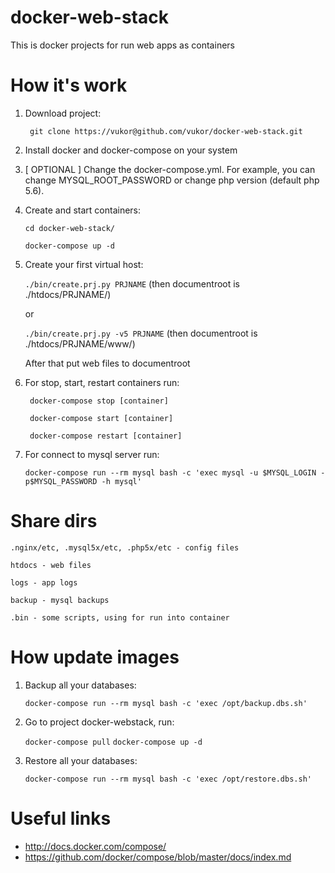 docker-web-stack
===========

This is docker projects for run web apps as containers

How it's work
===========

1. Download project:

    `` git clone https://vukor@github.com/vukor/docker-web-stack.git``

2. Install docker and docker-compose on your system

3. [ OPTIONAL ] Change the docker-compose.yml. For example, you can change MYSQL_ROOT_PASSWORD or change php version (default php 5.6).

4. Create and start containers:
    
    `` cd docker-web-stack/ ``

    `` docker-compose up -d ``

5. Create your first virtual host:

    `` ./bin/create.prj.py PRJNAME `` (then documentroot is ./htdocs/PRJNAME/)

	or

    `` ./bin/create.prj.py -v5 PRJNAME `` (then documentroot is ./htdocs/PRJNAME/www/)

    After that put web files to documentroot

6. For stop, start, restart containers run:
    
    `` docker-compose stop [container]``
    
    `` docker-compose start [container]``
    
    `` docker-compose restart [container]``

7. For connect to mysql server run:
    
    `` docker-compose run --rm mysql bash -c 'exec mysql -u $MYSQL_LOGIN -p$MYSQL_PASSWORD -h mysql' ``


Share dirs
===========

``.nginx/etc, .mysql5x/etc, .php5x/etc - config files``

``htdocs - web files``

``logs - app logs``

``backup - mysql backups``

``.bin - some scripts, using for run into container``


How update images
============

1. Backup all your databases:
 
    `` docker-compose run --rm mysql bash -c 'exec /opt/backup.dbs.sh' ``

2. Go to project docker-webstack, run:

    `` docker-compose pull ``
    `` docker-compose up -d ``

3. Restore all your databases:
 
    `` docker-compose run --rm mysql bash -c 'exec /opt/restore.dbs.sh' ``


Useful links
============
  - http://docs.docker.com/compose/
  - https://github.com/docker/compose/blob/master/docs/index.md

